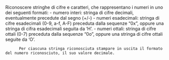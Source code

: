  Riconoscere stringhe di cifre e caratteri, che rappresentano i numeri in uno
   dei seguenti formati:
    - numero interi: stringa di cifre decimali, eventualmente precedute dal
      segno (+/-)
    - numeri esadecimali: stringa di cifre esadecimali (0-9, a-f, A-F) preceduta
      dalla sequenze “0x”, oppure una stringa di cifra esadecimali seguita da
      ‘H’.
    - numeri ottali: stringa di cifre ottali (0-7) preceduta dalla sequenze
      “0o”, oppure una stringa di cifre ottali seguite da ‘O’.

          Per ciascuna stringa riconosciuta stampare in uscita il formato del numero riconosciuto, il suo valore decimale.